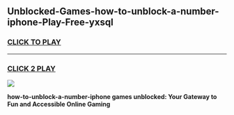 
## Unblocked-Games-how-to-unblock-a-number-iphone-Play-Free-yxsql
<h3>
<a href="https://premium76.site?title=how-to-unblock-a-number-iphone&ref=10A">CLICK TO PLAY</a></h3>
<hr>

<h3>
<a href="https://premium76.site?title=how-to-unblock-a-number-iphone&ref=10A">CLICK 2 PLAY</a>
  
</h3>

<a href="https://premium76.site?title=how-to-unblock-a-number-iphone&ref=10A"><img src="https://clearcache.store/games.png"></a>


**how-to-unblock-a-number-iphone games unblocked: Your Gateway to Fun and Accessible Online Gaming**
